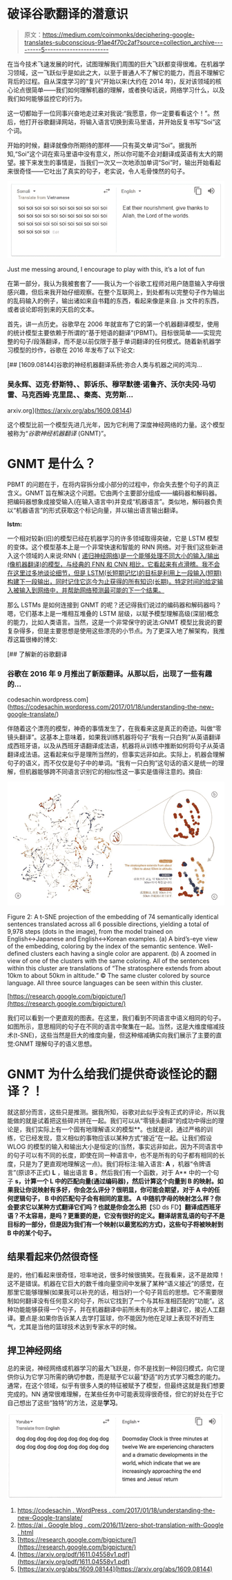 # 破译谷歌翻译的潜意识

> 原文：<https://medium.com/coinmonks/deciphering-google-translates-subconscious-91ae4f70c2af?source=collection_archive---------5----------------------->

在当今技术飞速发展的时代，试图理解我们周围的巨大飞跃都变得很难。在机器学习领域，这一飞跃似乎是如此之大，以至于普通人不了解它的能力，而且不理解它背后的过程。自从深度学习的“复兴”开始以来(大约在 2014 年)，反对该领域的核心论点很简单——我们如何理解机器的理解，或者换句话说，网络学习什么，以及我们如何能够监控它的行为。

这一切都始于一位同事兴奋地走过来对我说:“我愿意，你一定要看看这个！”。然后，他打开谷歌翻译网站，将输入语言切换到索马里语，并开始反复书写“Soi”这个词。

开始的时候，翻译就像你所期待的那样——只有英文单词“Soi”。据我所知,“Soi”这个词在索马里语中没有意义，所以你可能不会对翻译成英语有太大的期望。接下来发生的事情是，当我们一次又一次地添加单词“Soi”时，输出开始看起来很奇怪——它吐出了真实的句子，老实说，令人毛骨悚然的句子。

![](img/f2ac71c566999ba7ccad0d0368ac03a7.png)

Just me messing around, I encourage to play with this, it’s a lot of fun

在第一部分，我认为我被套套了——我认为一个谷歌工程师对用户随意输入字母很感兴趣，但后来我开始仔细观察。在整个互联网上，到处都有以完整句子作为输出的乱码输入的例子，输出诸如来自书籍的东西，看起来像是来自. js 文件的东西，或者谈论即将到来的天启的文本。

首先，讲一点历史。谷歌早在 2006 年就宣布了它的第一个机器翻译模型，使用的统计模型主要依赖于所谓的“基于短语的翻译”(PBMT)。目标很简单——实现完整的句子/段落翻译，而不是以前仅限于基于单词翻译的任何模式。随着新机器学习模型的炒作，谷歌在 2016 年发布了以下论文:

 [## [1609.08144]谷歌的神经机器翻译系统:弥合人类与机器之间的鸿沟…

### 吴永辉、迈克·舒斯特、、郭诉乐、穆罕默德·诺鲁齐、沃尔夫冈·马切雷、马克西姆·克里昆、、秦高、克劳斯…

arxiv.org](https://arxiv.org/abs/1609.08144) 

这个模型比前一个模型先进几光年，因为它利用了深度神经网络的力量。这个模型被称为“*谷歌神经机器翻译* (GNMT)”。

# **GNMT 是什么？**

PBMT 的问题在于，在将内容拆分成小部分的过程中，你会失去整个句子的真正含义。GNMT 旨在解决这个问题。它由两个主要部分组成——编码器和解码器。把编码器想象成接受输入(在输入语言中)并变成“机器语言”。类似地，解码器负责以“机器语言”的形式获取这个标记向量，并以输出语言输出翻译。

**lstm:**

一个相对较新(旧)的模型已经在机器学习的许多领域取得突破，它是 LSTM 模型的变体。这个模型基本上是一个非常快速和智能的 RNN 网络。对于我们这些新进入这个领域的人来说:RNN ( [递归神经网络)是一个能够处理不同大小的输入/输出(像机器翻译)的模型，与经典的 FNN 和 CNN 相比，它看起来有点滑稽。我不会在这里过多地谈论细节，但是 LSTM(长短期记忆)的目标是利用上一段输入(短期)构建下一段输出，同时记住它迄今为止获得的所有知识(长期)。特定时间的给定输入被输入到网络中，并帮助网络预测最可能的下一个结果。](https://en.wikipedia.org/wiki/Recurrent_neural_network)

那么 LSTMs 是如何连接到 GNMT 的呢？还记得我们说过的编码器和解码器吗？嗯，它们基本上是一堆相互堆叠的 LSTM 层级，以赋予模型理解高级(深层)概念的能力，比如人类语言。当然，这是一个非常保守的说法:GNMT 模型比我说的要复杂得多，但是主要思想是使用这些漂亮的小节点。为了更深入地了解架构，我推荐这篇很棒的博文:

[](https://codesachin.wordpress.com/2017/01/18/understanding-the-new-google-translate/) [## 了解新的谷歌翻译

### 谷歌在 2016 年 9 月推出了新版翻译。从那以后，出现了一些有趣的…

codesachin.wordpress.com](https://codesachin.wordpress.com/2017/01/18/understanding-the-new-google-translate/) 

伴随着这个漂亮的模型，神奇的事情发生了，在我看来这是真正的奇迹。叫做“零镜头翻译”。这基本上意味着，如果我训练机器将句子“我有一只白狗”从英语翻译成西班牙语，以及从西班牙语翻译成法语，机器将从训练中推断如何将句子从英语翻译成法语。这看起来似乎是理所当然的，但事实远非如此。实际上，机器会理解句子的语义，而不仅仅是句子中的单词。“我有一只白狗”这句话的语义是统一的理解，但机器能够跨不同语言识别它的相似性这一事实是值得注意的。摘自:

![](img/4cec06049c0adbf2100c4f45f5cd6a97.png)

Figure 2: A t-SNE projection of the embedding of 74 semantically identical sentences translated across all 6 possible directions, yielding a total of 9,978 steps (dots in the image), from the model trained on English↔Japanese and English↔Korean examples. (a) A bird’s-eye view of the embedding, coloring by the index of the semantic sentence. Well-defined clusters each having a single color are apparent. (b) A zoomed in view of one of the clusters with the same coloring. All of the sentences within this cluster are translations of “The stratosphere extends from about 10km to about 50km in altitude.” © The same cluster colored by source language. All three source languages can be seen within this cluster.

[https://research.google.com/bigpicture/](https://research.google.com/bigpicture/)

我们可以看到一个更直观的图表。在这里，我们看到不同语言中语义相同的句子。如图所示，意思相同的句子在不同的语言中聚集在一起。当然，这是大维度缩减技术(t-SNE)，这些当然是巨大的维度向量，但这种缩减确实向我们展示了主要的直觉:GNMT 理解句子的语义思想。

# GNMT 为什么给我们提供奇谈怪论的翻译？！

就这部分而言，这些只是推测。据我所知，谷歌对此似乎没有正式的评论，所以我能做的就是试着把这些碎片拼在一起。我们可以从“零镜头翻译”的成功中得出的理论是，我们实际上有一个固有地理解语义的模型**。也就是说，通过严格的训练，它已经发现，意义相似的事物应该以某种方式“接近”在一起。让我们假设 WLOG 的模型的输入和输出大小是恒定的(当然，事实远非如此，因为不同语言中的句子可以有不同的长度，即使在同一种语言中，也不是所有的句子都有相同的长度，只是为了更直观地理解这一点)。我们将标注:输入语言: **A** ，机器“令牌语言”(原谅不正式) **L** ，输出语言 **B** 。然后我们有一个函数，对于 A** 中的一个句子 **s，计算一个 **L** 中的匹配向量(通过编码器)，然后计算这个向量到 **B** 的映射。如果我让你说映射有多好，你会怎么评分？很明显，你可能会期望，对于 **A** 中的任何逻辑句子， **B** 中的匹配句子会有相同的意思。 **A** 中随机字母的映射怎么样？你会要求它以某种方式翻译它们吗？也就是你会怎么把**【SD ds FD】**翻译成西班牙语？不太容易，是吗？更重要的是，它没有很好的定义。翻译胡言乱语的句子不是目标的一部分，但是因为我们有一个映射(以最宽松的方式)，这些句子将被映射到 **B** 中的某个句子。**

## 结果看起来仍然很奇怪

是的，他们看起来很奇怪，坦率地说，很多时候很搞笑。在我看来，这不是故障！这不是错误。机器在它巨大的数千维向量空间中发展了某种“语义接近”的感觉，在那里它能够理解(如果我可以补充的话，相当好)一个句子背后的思想。它不需要限制如何翻译没有任何意义的句子，所以它找到了一个与其标准相匹配的“功能”。这种功能能够获得一个句子，并在机器翻译中前所未有的水平上翻译它，接近人工翻译。要点是:如果你告诉某人去学打篮球，你不能因为他在足球上表现不好而生气，尤其是当他的篮球技术达到专家水平的时候。

## 捍卫神经网络

总的来说，神经网络或机器学习的最大飞跃是，你不是找到一种回归模式，向它提供你认为它学习所需的确切参数，而是赋予它以最“舒适”的方式学习概念的能力。通常，在这个领域，似乎有很多人类的特征被赋予了模型，但最终这就是我们想要完成的。NN 通常很难理解，在某些任务中可能表现得很奇怪，但它的好处在于它自己想出了这些“独特”的方法，这是**学习**。

![](img/9bdc64da2c5db2735fa3117e1bc7dff5.png)

1.  [https://codesachin . WordPress . com/2017/01/18/understanding-the-new-Google-translate/](https://codesachin.wordpress.com/2017/01/18/understanding-the-new-google-translate/)
2.  [https://ai . Google blog . com/2016/11/zero-shot-translation-with-Google . html](https://ai.googleblog.com/2016/11/zero-shot-translation-with-googles.html)
3.  [https://research.google.com/bigpicture/](https://research.google.com/bigpicture/)
4.  [https://arxiv.org/pdf/1611.04558v1.pdf](https://arxiv.org/pdf/1611.04558v1.pdf)
5.  [https://arxiv.org/abs/1609.08144](https://arxiv.org/abs/1609.08144)